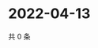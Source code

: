 # 2022-04-13

共 0 条

<!-- BEGIN WEIBO -->
<!-- 最后更新时间 Wed Apr 13 2022 01:19:09 GMT+0800 (China Standard Time) -->

<!-- END WEIBO -->
